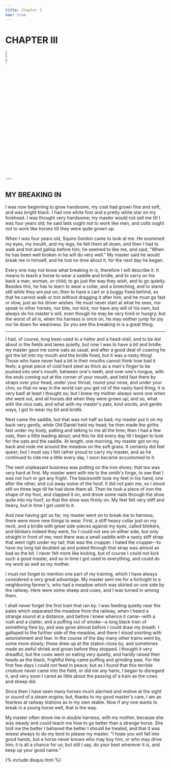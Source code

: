 ```yaml
---
title: Chapter 3
nav: true
---
```


# CHAPTER III
<div><img src="{{ "/images/BB1.jpg" | absolute_url }}" alt="github octocat" style="width:10%;" ></div> 
---



## MY BREAKING IN

I was now beginning to grow handsome, my coat had grown fine and soft,
and was bright black. I had one white foot and a pretty white star on my
forehead. I was thought very handsome; my master would not sell me till
I was four years old; he said lads ought not to work like men, and colts
ought not to work like horses till they were quite grown up.

When I was four years old, Squire Gordon came to look at me. He examined
my eyes, my mouth, and my legs; he felt them all down, and then I had to
walk and trot and gallop before him; he seemed to like me, and said,
"When he has been well broken in he will do very well." My master said
he would break me in himself, and he lost no time about it, for the next
day he began.

Every one may not know what breaking in is, therefore I will describe
it. It means to teach a horse to wear a saddle and bridle, and to carry
on his back a man, woman, or child; to go just the way they wish, and to
go quietly. Besides this, he has to learn to wear a collar, and a
breeching, and to stand still while they are put on; then to have a cart
or a buggy fixed behind, so that he cannot walk or trot without dragging
it after him; and he must go fast or slow, just as his driver wishes. He
must never start at what he sees, nor speak to other horses, nor bite,
nor kick, nor have any will of his own, but always do his master's will,
even though he may be very tired or hungry; but the worst of all is,
when his harness is once on, he may neither jump for joy nor lie down
for weariness. So you see this breaking in is a great thing.

---

I had, of course, long been used to a halter and a head-stall, and to be
led about in the fields and lanes quietly, but now I was to have a bit
and bridle; my master gave me some oats as usual, and after a good deal
of coaxing he got the bit into my mouth and the bridle fixed, but it was
a nasty thing! Those who have never had a bit in their mouths cannot
think how bad it feels; a great piece of cold hard steel as thick as a
man's finger to be pushed into one's mouth, between one's teeth, and
over one's tongue, with the ends coming out at the corner of your
mouth, and held fast there by straps over your head, under your throat,
round your nose, and under your chin; so that no way in the world can
you get rid of the nasty hard thing; it is very bad! at least I thought
so; but I knew my mother always wore one when she went out, and all
horses did when they were grown up; and so, what with the nice oats, and
what with my master's pats, kind words, and gentle ways, I got to wear
my bit and bridle.

Next came the saddle, but that was not half so bad; my master put it on
my back very gently, while Old Daniel held my head; he then made the
girths fast under my body, patting and talking to me all the time; then
I had a few oats, then a little leading about; and this he did every day
till I began to look for the oats and the saddle. At length, one
morning, my master got on my back and rode me around the meadow on the
soft grass. It certainly did feel queer; but I must say I felt rather
proud to carry my master, and as he continued to ride me a little every
day, I soon became accustomed to it.

The next unpleasant business was putting on the iron shoes; that too was
very hard at first. My master went with me to the smith's forge, to see
that I was not hurt or got any fright. The blacksmith took my feet in
his hand, one after the other, and cut away some of the hoof. It did not
pain me, so I stood still on three legs till he had done them all. Then
he took a piece of iron the shape of my foot, and clapped it on, and
drove some nails through the shoe quite into my hoof, so that the shoe
was firmly on. My feet felt very stiff and heavy, but in time I got used
to it.

And now having got so far, my master went on to break me to harness;
there were more new things to wear. First, a stiff heavy collar just on
my neck, and a bridle with great side-pieces against my eyes, called
blinkers, and blinkers indeed they were, for I could not see on either
side, but only straight in front of me; next there was a small saddle
with a nasty stiff strap that went right under my tail; that was the
crupper. I hated the crupper--to have my long tail doubled up and poked
through that strap was almost as bad as the bit. I never felt more like
kicking, but of course I could not kick such a good master, and so in
time I got used to everything, and could do my work as well as my
mother.

I must not forget to mention one part of my training, which I have
always considered a very great advantage. My master sent me for a
fortnight to a neighboring farmer's, who had a meadow which was skirted
on one side by the railway. Here were some sheep and cows, and I was
turned in among them.

I shall never forget the first train that ran by. I was feeding quietly
near the pales which separated the meadow from the railway, when I heard
a strange sound at a distance, and before I knew whence it came--with a
rush and a clatter, and a puffing out of smoke--a long black train of
something flew by, and was gone almost before I could draw my breath. I
galloped to the further side of the meadow, and there I stood snorting
with astonishment and fear. In the course of the day many other trains
went by, some more slowly; these drew up at the station close by, and
sometimes made an awful shriek and groan before they stopped. I thought
it very dreadful, but the cows went on eating very quietly, and hardly
raised their heads as the black, frightful thing came puffing and
grinding past. For the first few days I could not feed in peace; but as
I found that this terrible creature never came into the field, or did me
any harm, I began to disregard it, and very soon I cared as little about
the passing of a train as the cows and sheep did.

Since then I have seen many horses much alarmed and restive at the sight
or sound of a steam engine; but, thanks to my good master's care, I am
as fearless at railway stations as in my own stable. Now if any one
wants to break in a young horse well, that is the way.

My master often drove me in double harness, with my mother, because she
was steady and could teach me how to go better than a strange horse. She
told me the better I behaved the better I should be treated, and that it
was wisest always to do my best to please my master. "I hope you will
fall into good hands, but a horse never knows who may buy him, or who
may drive him; it is all a chance for us; but still I say, do your best
wherever it is, and keep up your good name."

{% include disqus.html %}
